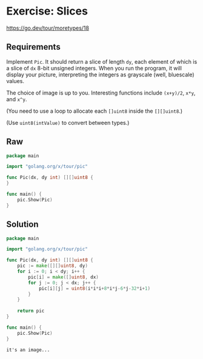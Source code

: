 # Exercise: Slices

<https://go.dev/tour/moretypes/18>

## Requirements

Implement `Pic`. It should return a slice of length `dy`, each element of which is a slice of `dx` 8-bit unsigned integers. When you run the program, it will display your picture, interpreting the integers as grayscale (well, bluescale) values.

The choice of image is up to you. Interesting functions include `(x+y)/2`, `x*y`, and `x^y`.

(You need to use a loop to allocate each `[]uint8` inside the `[][]uint8`.)

(Use `uint8(intValue)` to convert between types.)

## Raw

```go
package main

import "golang.org/x/tour/pic"

func Pic(dx, dy int) [][]uint8 {
}

func main() {
	pic.Show(Pic)
}

```

## Solution

```go
package main

import "golang.org/x/tour/pic"

func Pic(dx, dy int) [][]uint8 {
	pic := make([][]uint8, dy)
	for i := 0; i < dy; i++ {
		pic[i] = make([]uint8, dx)
		for j := 0; j < dx; j++ {
			pic[i][j] = uint8(i*i*i+8*i*j-6*j-32*i+1)
		}
	}
	
	return pic
}

func main() {
	pic.Show(Pic)
}
```

```output
it's an image...
```
